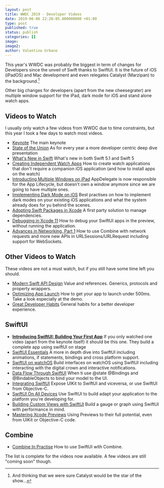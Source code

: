 ```yaml
---
layout: post
title: WWDC 2019 - Developer Videos
date: 2019-06-06 22:28:05.000000000 +01:00
type: post
published: true
status: publish
categories: []
image:
image2:
author: Valentino Urbano
---
```


<!-- # WWDC 2019 -->

This year's WWDC was probably the biggest in term of changes for Developers since the unveil of Swift thanks to SwiftUI. It is the future of iOS (iPadOS) and Mac development and even relegates Catalyst (Marzipan) to the background.[^1]

Other big changes for developers (apart from the new cheesegrater) are multiple window support for the iPad, dark mode for iOS and stand alone watch apps.

## Videos to Watch

I usually only watch a few videos from WWDC due to time constraints, but this year I took a few days to watch most videos.

- [Keynote](https://developer.apple.com/wwdc19/101)
  The main keynote
- [State of the Union](https://developer.apple.com/wwdc19/103)
  As for every year a more developer centric deep dive presentation
- [What's New in Swift](https://developer.apple.com/wwdc19/402)
  What's new in both Swift 5.1 and Swift 5
- [Creating Independent Watch Apps](https://developer.apple.com/wwdc19/208)
  How to create watch applications that don't require a companion iOS application (and how to install apps on the watch)
- [Introducting Multiple Windows on iPad](https://developer.apple.com/wwdc19/212)
  AppDelegate is now responsible for the App Lifecycle, but doesn't own a window anymore since we are going to have multiple ones.
- [Implementing Dark Mode on iOS](https://developer.apple.com/wwdc19/214)
  Best practises on how to implement dark modes on your existing iOS applications and what the system already does for yu behind the scenes.
- [Adopting Swift Packages in Xcode](https://developer.apple.com/wwdc19/408)
  A first party solution to manage dependencies.
- [Debugging in Xcode 11](https://developer.apple.com/wwdc19/412)
How to debug your SwiftUI apps in the preview, without running the application.
- [Advances in Networking, Part 1](https://developer.apple.com/wwdc19/712)
  How to use Combine with network requests and more new APIs in URLSessions/URLRequest including support for WebSockets.

## Other Videos to Watch

These videos are not a must watch, but if you still have some time left you should.

- [Modern Swift API Design](https://developer.apple.com/wwdc19/415)
  Value and references. Generics, protocols and property wrappers.
- [Optimizing App Launch](https://developer.apple.com/wwdc19/423)
  How to get your app to launch under 500ms. Take a look especially at the demo.
- [Great Developer Habits](https://developer.apple.com/wwdc19/239)
  General habits for a better developer experience.

## SwiftUI

- [**Introducing SwiftUI: Building Your First App**](https://developer.apple.com/wwdc19/204)
  If you only watched one video (apart from the keynote itself) it should be this one. They build a complete app using swiftUI on stage
- [SwiftUI Essentials](https://developer.apple.com/wwdc19/216)
  A more in depth dive into SwiftUI including animations, if statements, bindings and cross platform support.
- [SwiftUI on watchOS](https://developer.apple.com/wwdc19/219)
  Build interfaces on watchOS using SwiftUI including interacting with the digital crown and interactive notifications.
- [Data Flow Through SwiftUI](https://developer.apple.com/wwdc19/226)
  When ti use @state @Bindings and @BindableObjects to  bind your model to the UI.
- [Integrating SwiftUI](https://developer.apple.com/wwdc19/231)
  Expose UIKit to SwiftUI and viceversa, or use SwiftUI from Objective-C.
- [SwiftUI On All Devices](https://developer.apple.com/wwdc19/240)
  Use SwiftUI to build adapt your application to the platform you're developing for.
- [Building Custom Views with SwiftUI](https://developer.apple.com/wwdc19/237)
  Build a gauge or graph using SwiftUI with performance in mind.
- [Mastering Xcode Previews](https://developer.apple.com/wwdc19/233)
  Using Previews to their full potential, even from UIKit or Objective-C code.

## Combine

- [Combine In Practise](https://developer.apple.com/wwdc19/721)
 How to use SwiftUI with Combine.

The list is complete for the videos now available. A few videos are still "coming soon" though.

[^1]: And thinking that we were sure Catalyst would be the star of the show...

